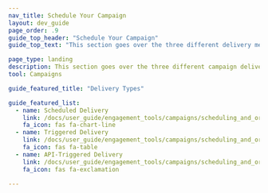 ```yaml
---
nav_title: Schedule Your Campaign
layout: dev_guide
page_order: .9
guide_top_header: "Schedule Your Campaign"
guide_top_text: "This section goes over the three different delivery methods Braze offers (Scheduled Delivery, Action-Based Delivery, and API-triggered Delivery) and how to set them up and use them.<br><br>Choosing how your campaign gets delivered is crucial in developing an effective campaign. Thankfully, with Braze you have fine-tuned control over when and how your campaigns get sent. <br><br>Every savvy marketer knows that timing is key, which is why Braze provides multiple scheduling options that will empower you to reach users at precisely the right time. Ample flexibility, however, may cause uncertainty over which type of schedule fits best with your campaign's goals. To help you get the most of Braze's platform, we've created this handy guide that reviews your scheduling options, best practices, and use cases."

page_type: landing
description: This section goes over the three different campaign delivery methods (Scheduled Delivery, Action-based Deliver, and API-triggered Delivery) and how to set up and use them.
tool: Campaigns

guide_featured_title: "Delivery Types"

guide_featured_list:
  - name: Scheduled Delivery
    link: /docs/user_guide/engagement_tools/campaigns/scheduling_and_organizing/delivery_types/scheduled_delivery/
    fa_icon: fas fa-chart-line
  - name: Triggered Delivery
    link: /docs/user_guide/engagement_tools/campaigns/scheduling_and_organizing/delivery_types/triggered_delivery/
    fa_icon: fas fa-table
  - name: API-Triggered Delivery
    link: /docs/user_guide/engagement_tools/campaigns/scheduling_and_organizing/delivery_types/api_triggered_delivery/
    fa_icon: fas fa-exclamation

---
```



